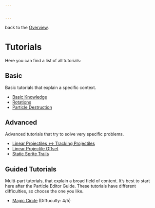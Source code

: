 ```yaml
---


---
```


<p>back to the <a href="README.md">Overview</a>.</p>
<h1 id="tutorials">Tutorials</h1>
<p>Here you can find a list of all tutorials:</p>
<h2 id="basic">Basic</h2>
<p>Basic tutorials that explain a specific context.</p>
<ul>
<li><a href="./Tutorials/Basic%20Knowledge.md">Basic Knowledge</a></li>
<li><a href="./Tutorials/Rotation%20Guide.md">Rotations</a></li>
<li><a href="./Tutorials/Particle%20Destruction.md">Particle Destruction</a></li>
</ul>
<h2 id="advanced">Advanced</h2>
<p>Advanced tutorials that try to solve very specific problems.</p>
<ul>
<li><a href="./Tutorials/Projectile%20Conversion.md">Linear Projectiles &lt;-&gt; Tracking Projectiles</a></li>
<li><a href="./Tutorials/Linear%20Projectiles.md">Linear Projectile Offset</a></li>
<li><a href="./Tutorials/Sprite%20Trails.md">Static Sprite Trails</a></li>
</ul>
<h2 id="guided-tutorials">Guided Tutorials</h2>
<p>Multi-part tutorials, that explain a broad field of content. It’s best to start here after the Particle Editor Guide. These tutorials have different difficulties, so choose the one you like.</p>
<ul>
<li><a href="./Tutorials/Magic%20Circle/Introduction.md">Magic Circle</a> (Diffuculty: 4/5)</li>
</ul>

